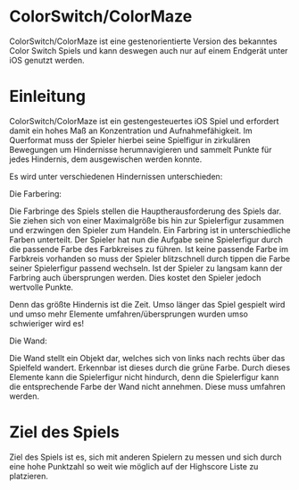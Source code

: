 # ColorSwitch/ColorMaze

ColorSwitch/ColorMaze ist eine gestenorientierte Version des bekanntes Color Switch Spiels und kann deswegen auch nur auf einem Endgerät unter iOS genutzt werden.

# Einleitung
ColorSwitch/ColorMaze ist ein gestengesteuertes iOS Spiel und erfordert damit ein hohes Maß an Konzentration und Aufnahmefähigkeit. Im Querformat muss der Spieler hierbei seine Spielfigur in zirkulären Bewegungen um Hindernisse herumnavigieren und sammelt Punkte für jedes Hindernis, dem ausgewischen werden konnte.

Es wird unter verschiedenen Hindernissen unterschieden:


Die Farbering:

Die Farbringe des Spiels stellen die Hauptherausforderung des Spiels dar. Sie ziehen sich von einer Maximalgröße bis hin zur                  Spielerfigur zusammen und erzwingen den Spieler zum Handeln. Ein Farbring ist in unterschiedliche Farben unterteilt. Der Spieler hat nun die Aufgabe seine Spielerfigur durch die passende Farbe des Farbkreises zu führen. Ist keine passende Farbe im Farbkreis vorhanden so muss der Spieler blitzschnell durch tippen die Farbe seiner Spielerfigur passend wechseln. Ist der Spieler zu langsam kann der Farbring auch übersprungen werden. Dies kostet den Spieler jedoch wertvolle Punkte.

Denn das größte Hindernis ist die Zeit. Umso länger das Spiel gespielt wird und umso mehr Elemente umfahren/übersprungen wurden umso schwieriger wird es! 


Die Wand:

Die Wand stellt ein Objekt dar, welches sich von links nach rechts über das Spielfeld wandert. Erkennbar ist dieses durch die grüne Farbe. Durch dieses Elemente kann die Spielerfigur nicht hindurch, denn die Spielerfigur kann die entsprechende Farbe der Wand nicht annehmen. Diese muss umfahren werden.


# Ziel des Spiels
Ziel des Spiels ist es, sich mit anderen Spielern zu messen und sich durch eine hohe Punktzahl so weit wie möglich auf der Highscore Liste zu platzieren.

